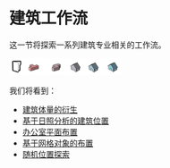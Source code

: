 # 建筑工作流

这一节将探索一系列建筑专业相关的工作流。

<img src="../../assets/sample/workflows1.png" style="width:200px;"/>

我们将看到：

* [建筑体量的衍生](04-02-01_building-mass-generator.md)
* [基于日照分析的建筑位置](04-02-02_building-positioning-based-on-solar-analysis.md)
* [办公室平面布置](04-02-03_office-layout.md)
* [基于网格对象的布置](04-02-04_grid-object-placement.md)
* [随机位置探索](04-02-05_entourage-placement-exploration.md)